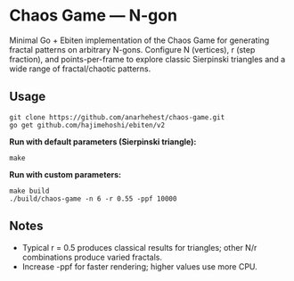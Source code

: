 # Chaos Game — N-gon

Minimal Go + Ebiten implementation of the Chaos Game for generating fractal patterns on arbitrary N-gons. 
Configure N (vertices), r (step fraction), and points-per-frame to explore classic Sierpinski triangles and a wide range of fractal/chaotic patterns.

## Usage
```shell
git clone https://github.com/anarhehest/chaos-game.git
go get github.com/hajimehoshi/ebiten/v2
```
**Run with default parameters (Sierpinski triangle):**
```shell
make
```
**Run with custom parameters:**
```shell
make build
./build/chaos-game -n 6 -r 0.55 -ppf 10000
```

## Notes

* Typical r = 0.5 produces classical results for triangles; other N/r combinations produce varied fractals.
* Increase -ppf for faster rendering; higher values use more CPU.